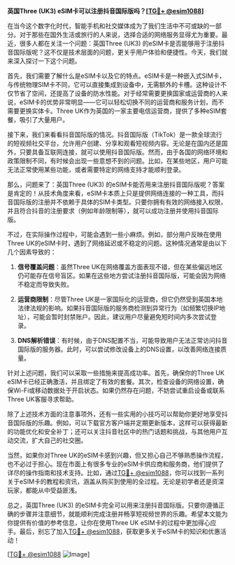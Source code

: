 **英国Three (UK3) eSIM卡可以注册抖音国际版吗？[[TG💪+ @esim1088](https://t.me/s/esim1088)]**

在当今这个数字化时代，智能手机和社交媒体成为了我们生活中不可或缺的一部分。对于那些在国外生活或旅行的人来说，选择合适的网络服务显得尤为重要。最近，很多人都在关注一个问题：英国Three (UK3) 的eSIM卡是否能够用于注册抖音国际版呢？这不仅是技术层面的问题，更关乎用户体验和便捷性。今天，我们就来深入探讨一下这个问题。

首先，我们需要了解什么是eSIM卡以及它的特点。eSIM卡是一种嵌入式SIM卡，与传统物理SIM卡不同，它可以直接集成到设备中，无需额外的卡槽。这种设计不仅节省了空间，还提高了设备的防水性能。对于经常需要更换国家或运营商的人来说，eSIM卡的优势非常明显——它可以轻松切换不同的运营商和服务计划，而不需要更换实体卡。Three UK作为英国的一家主要电信运营商，提供了多种eSIM套餐，吸引了大量用户。

接下来，我们来看看抖音国际版的情况。抖音国际版（TikTok）是一款全球流行的短视频社交平台，允许用户创建、分享和观看短视频内容。无论是在国内还是国外，只要具备互联网连接，就可以使用抖音国际版。然而，由于各国的网络环境和政策限制不同，有时候会出现一些意想不到的问题。比如，在某些地区，用户可能无法正常使用某些功能，或者需要特定的网络支持才能顺利登录。

那么，问题来了：英国Three (UK3) 的eSIM卡能否用来注册抖音国际版呢？答案是肯定的！从技术角度来看，eSIM卡本质上只是提供网络连接的一种工具，而抖音国际版的注册并不依赖于具体的SIM卡类型。只要你拥有有效的网络接入权限，并且符合抖音的注册要求（例如年龄限制等），就可以成功注册并使用抖音国际版。

不过，在实际操作过程中，可能会遇到一些小麻烦。例如，部分用户反映在使用Three UK的eSIM卡时，遇到了网络延迟或不稳定的问题。这种情况通常是由以下几个因素导致的：

1. **信号覆盖问题**：虽然Three UK在网络覆盖方面表现不错，但在某些偏远地区仍可能存在信号盲区。如果在这些地方尝试注册抖音国际版，可能会因为网络不稳定而导致失败。
   
2. **运营商限制**：尽管Three UK是一家国际化的运营商，但它仍然受到英国本地法律法规的影响。如果抖音国际版的服务商检测到异常行为（如频繁切换IP地址），可能会暂时封禁账户。因此，建议用户尽量避免短时间内多次尝试登录。

3. **DNS解析错误**：有时候，由于DNS配置不当，可能导致用户无法正常访问抖音国际版的服务器。此时，可以尝试修改设备上的DNS设置，以改善网络连接质量。

针对上述问题，我们可以采取一些措施来提高成功率。首先，确保你的Three UK eSIM卡已经正确激活，并且绑定了有效的套餐。其次，检查设备的网络设置，确保Wi-Fi或移动数据处于开启状态。如果仍然存在问题，不妨尝试重启设备或联系Three UK客服寻求帮助。

除了上述技术方面的注意事项外，还有一些实用的小技巧可以帮助你更好地享受抖音国际版的乐趣。例如，可以下载官方客户端并定期更新版本，这样可以获得最新的功能优化和安全补丁；还可以关注抖音社区中的热门话题和挑战，与其他用户互动交流，扩大自己的社交圈。

当然，如果你对Three UK的eSIM卡感到兴趣，但又担心自己不够熟悉操作流程，也不必过于担心。现在市面上有很多专业的eSIM卡供应商和服务商，他们提供了详尽的操作指南和技术支持。比如，通过[TG💪+ @esim1088](https://t.me/s/esim1088)，你可以找到一系列关于eSIM卡的教程和资讯，涵盖从购买到使用的全过程。无论是初学者还是资深玩家，都能从中受益匪浅。

总之，英国Three (UK3) 的eSIM卡完全可以用来注册抖音国际版。只要你遵循正确的步骤并注意细节，就能顺利完成注册并畅享短视频世界的乐趣。希望本文能为你提供有价值的参考信息，让你在使用Three UK eSIM卡的过程中更加得心应手。最后，别忘了加入[TG💪+ @esim1088](https://t.me/s/esim1088)，获取更多关于eSIM卡的知识和优惠活动！

[[TG💪+ @esim1088](https://t.me/s/esim1088) ![Image](https://i.postimg.cc/4NQfJmqS/Snipaste-2025-05-13-00-14-12.png)]